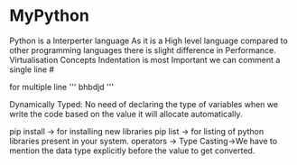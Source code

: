 # MyPython
Python is a Interperter language
As it is a High level language compared to other programming languages there is slight difference in Performance.
Virtualisation Concepts
Indentation is most Important
we can comment a single line  #

for multiple line '''    bhbdjd   '''

Dynamically Typed: No need of declaring the type of variables when we write the code based on the value it will allocate automatically.

pip install -> for installing new libraries
pip list -> for listing of python libraries present in your system.
operators ->
Type Casting->We have to mention the data type explicitly before the value to get converted.










